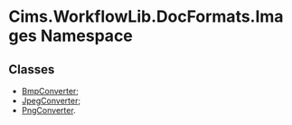 # Cims.WorkflowLib.DocFormats.Images Namespace

## Classes 

- [BmpConverter](BmpConverter.md);
- [JpegConverter](JpegConverter.md);
- [PngConverter](PngConverter.md).

